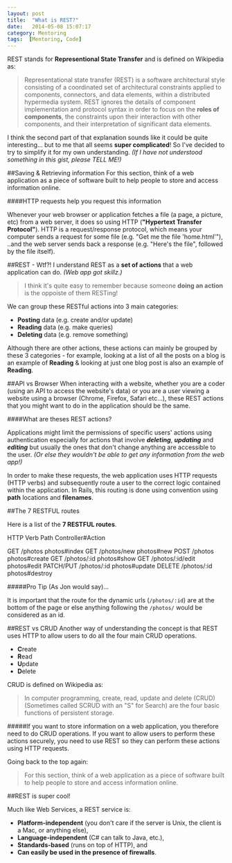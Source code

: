 ```yaml
---
layout: post
title:  "What is REST?"
date:   2014-05-08 15:07:17
category: Mentoring
tags:  [Mentoring, Code]
---
```


REST stands for **Representional State Transfer** and is defined on Wikipedia as:
> Representational state transfer (REST) is a software architectural style consisting of a coordinated set of architectural constraints applied to components, connectors, and data elements, within a distributed hypermedia system. REST ignores the details of component implementation and protocol syntax in order to focus on the **roles of components**, the constraints upon their interaction with other components, and their interpretation of significant data elements.

I think the second part of that explanation sounds like it could be quite interesting... but to me that all seems **super complicated**! So I've decided to try to simplify it for my own understanding. *(If I have not understood something in this gist, please TELL ME!)*

##Saving & Retrieving information
For this section, think of a web application as a piece of software built to help people to store and access information online.

####HTTP requests help you request this information

Whenever your web browser or application fetches a file (a page, a picture, etc) from a web server, it does so using HTTP (**"Hypertext Transfer Protocol"**).  HTTP is a request/response protocol, which means your computer sends a request for some file (e.g. "Get me the file 'home.html'"), ..and the web server sends back a response (e.g. "Here's the file", followed by the file itself).


##REST - Wtf?!
I understand REST as a **set of actions** that a web application can do. *(Web app got skillz.)*
> I think it's quite easy to remember because someone **doing an action** is the oppoiste of them RESTing!

We can group these RESTful actions into 3 main categories:

* **Posting** data (e.g. create and/or update)
* **Reading** data (e.g. make queries)
* **Deleting** data (e.g. remove something) 

Although there are other actions, these actions can mainly be grouped by these 3 categories - for example, looking at a list of all the posts on a blog is an example of **Reading** & looking at just one blog post is also an example of **Reading**.

##API vs Browser
When interacting with a website, whether you are a coder (using an API to access the website's data) or you are a user viewing a website using a browser (Chrome, Firefox, Safari etc...), these REST actions that you might want to do in the application should be the same.

####What are theses REST actions? 

Applications might limit the permissions of specific users' actions using authentication especially for actions that involve ***deleting***, ***updating*** and ***editing*** but usually the ones that don't change anything are accessible to the user. *(Or else they wouldn't be able to get any information from the web app!)*

In order to make these requests, the web application uses HTTP requests (HTTP verbs) and subsequently route a user to the correct logic contained within the application. In Rails, this routing is done using convention using **path** locations and **filenames**.

##The 7 RESTFUL routes

Here is a list of the **7 RESTFUL routes**.

  HTTP Verb Path        Controller#Action
  
  GET     /photos       photos#index
  GET     /photos/new     photos#new
  POST    /photos       photos#create
  GET     /photos/:id     photos#show
  GET     /photos/:id/edit  photos#edit
  PATCH/PUT /photos/:id     photos#update
  DELETE    /photos/:id     photos#destroy

#####Pro Tip (As Jon would say)...

It is important that the route for the dynamic urls (`/photos/:id`) are at the bottom of the page or else anything following the `/photos/` would be considered as an id.

##REST vs CRUD
Another way of understanding the concept is that REST uses HTTP to allow users to  do all the four main CRUD operations.

* **C**reate
* **R**ead
* **U**pdate
* **D**elete

CRUD is defined on Wikipedia as:
> In computer programming, create, read, update and delete (CRUD) (Sometimes called SCRUD with an "S" for Search) are the four basic functions of persistent storage.

#####If you want to store information on a web application, you therefore need to do CRUD operations. If you want to allow users to perform these actions securely, you need to use REST so they can perform these actions using HTTP requests.

Going back to the top again:

> For this section, think of a web application as a piece of software built to help people to store and access information online.

##REST is super cool!

Much like Web Services, a REST service is:

* **Platform-independent** (you don't care if the server is Unix, the client is a Mac, or anything else),
* **Language-independent** (C# can talk to Java, etc.),
* **Standards-based** (runs on top of HTTP), and
* **Can easily be used in the presence of firewalls**.